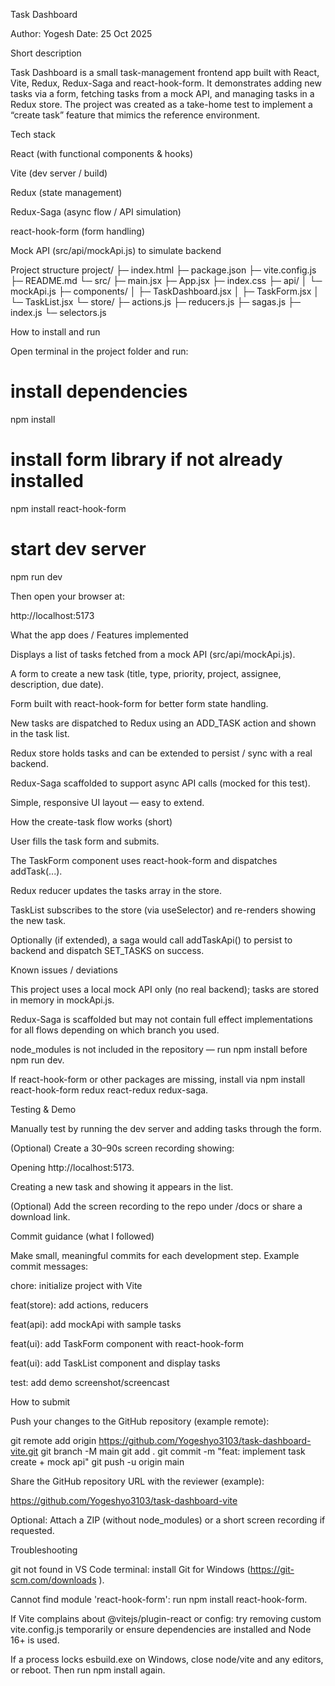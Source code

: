 Task Dashboard

Author: Yogesh
Date: 25 Oct 2025

Short description

Task Dashboard is a small task-management frontend app built with React, Vite, Redux, Redux-Saga and react-hook-form. It demonstrates adding new tasks via a form, fetching tasks from a mock API, and managing tasks in a Redux store. The project was created as a take-home test to implement a “create task” feature that mimics the reference environment.

Tech stack

React (with functional components & hooks)

Vite (dev server / build)

Redux (state management)

Redux-Saga (async flow / API simulation)

react-hook-form (form handling)

Mock API (src/api/mockApi.js) to simulate backend

Project structure
project/
├─ index.html
├─ package.json
├─ vite.config.js
├─ README.md
└─ src/
   ├─ main.jsx
   ├─ App.jsx
   ├─ index.css
   ├─ api/
   │  └─ mockApi.js
   ├─ components/
   │  ├─ TaskDashboard.jsx
   │  ├─ TaskForm.jsx
   │  └─ TaskList.jsx
   └─ store/
      ├─ actions.js
      ├─ reducers.js
      ├─ sagas.js
      ├─ index.js
      └─ selectors.js

How to install and run

Open terminal in the project folder and run:

# install dependencies
npm install

# install form library if not already installed
npm install react-hook-form

# start dev server
npm run dev


Then open your browser at:

http://localhost:5173

What the app does / Features implemented

Displays a list of tasks fetched from a mock API (src/api/mockApi.js).

A form to create a new task (title, type, priority, project, assignee, description, due date).

Form built with react-hook-form for better form state handling.

New tasks are dispatched to Redux using an ADD_TASK action and shown in the task list.

Redux store holds tasks and can be extended to persist / sync with a real backend.

Redux-Saga scaffolded to support async API calls (mocked for this test).

Simple, responsive UI layout — easy to extend.

How the create-task flow works (short)

User fills the task form and submits.

The TaskForm component uses react-hook-form and dispatches addTask(...).

Redux reducer updates the tasks array in the store.

TaskList subscribes to the store (via useSelector) and re-renders showing the new task.

Optionally (if extended), a saga would call addTaskApi() to persist to backend and dispatch SET_TASKS on success.

Known issues / deviations

This project uses a local mock API only (no real backend); tasks are stored in memory in mockApi.js.

Redux-Saga is scaffolded but may not contain full effect implementations for all flows depending on which branch you used.

node_modules is not included in the repository — run npm install before npm run dev.

If react-hook-form or other packages are missing, install via npm install react-hook-form redux react-redux redux-saga.

Testing & Demo

Manually test by running the dev server and adding tasks through the form.

(Optional) Create a 30–90s screen recording showing:

Opening http://localhost:5173.

Creating a new task and showing it appears in the list.

(Optional) Add the screen recording to the repo under /docs or share a download link.

Commit guidance (what I followed)

Make small, meaningful commits for each development step. Example commit messages:

chore: initialize project with Vite

feat(store): add actions, reducers

feat(api): add mockApi with sample tasks

feat(ui): add TaskForm component with react-hook-form

feat(ui): add TaskList component and display tasks

test: add demo screenshot/screencast

How to submit

Push your changes to the GitHub repository (example remote):

git remote add origin https://github.com/Yogeshyo3103/task-dashboard-vite.git
git branch -M main
git add .
git commit -m "feat: implement task create + mock api"
git push -u origin main


Share the GitHub repository URL with the reviewer (example):

https://github.com/Yogeshyo3103/task-dashboard-vite


Optional: Attach a ZIP (without node_modules) or a short screen recording if requested.

Troubleshooting

git not found in VS Code terminal: install Git for Windows (https://git-scm.com/downloads
).

Cannot find module 'react-hook-form': run npm install react-hook-form.

If Vite complains about @vitejs/plugin-react or config: try removing custom vite.config.js temporarily or ensure dependencies are installed and Node 16+ is used.

If a process locks esbuild.exe on Windows, close node/vite and any editors, or reboot. Then run npm install again.

